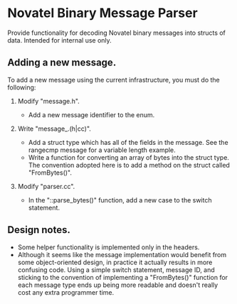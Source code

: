 # Novatel Binary Message Parser
Provide functionality for decoding Novatel binary messages into 
structs of data. Intended for internal use only.

## Adding a new message.
To add a new message using the current infrastructure, you must do the following:

1. Modify "message.h".
    - Add a new message identifier to the enum.

2. Write "message_<yourmessage>.(h|cc)".
    - Add a struct type which has all of the fields in the message. 
      See the rangecmp message for a variable length example.
    - Write a function for converting an array of bytes into the struct type.
      The convention adopted here is to add a method on the struct called "FromBytes()".

2. Modify "parser.cc".
    - In the "::parse_bytes()" function, add a new case to the switch statement.
    
## Design notes.
- Some helper functionality is implemented only in the headers.
- Although it seems like the message implementation would benefit from some object-oriented design,
  in practice it actually results in more confusing code. Using a simple switch statement, message ID,
  and sticking to the convention of implementing a "FromBytes()" function for each message type ends
  up being more readable and doesn't really cost any extra programmer time.


